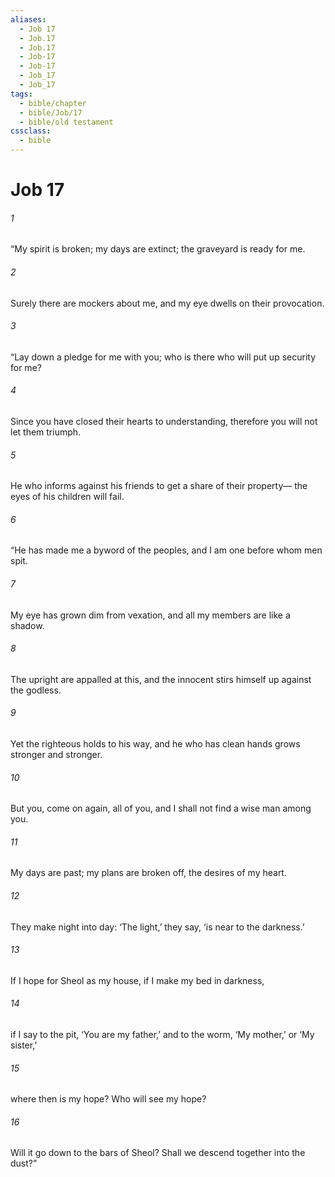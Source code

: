 ```yaml
---
aliases:
  - Job 17
  - Job.17
  - Job.17
  - Job-17
  - Job-17
  - Job_17
  - Job_17
tags:
  - bible/chapter
  - bible/Job/17
  - bible/old testament
cssclass:
  - bible
---
```


# Job 17

###### 1
“My spirit is broken; my days are extinct; the graveyard is ready for me.
###### 2
Surely there are mockers about me, and my eye dwells on their provocation.
###### 3
“Lay down a pledge for me with you; who is there who will put up security for me?
###### 4
Since you have closed their hearts to understanding, therefore you will not let them triumph.
###### 5
He who informs against his friends to get a share of their property— the eyes of his children will fail.
###### 6
“He has made me a byword of the peoples, and I am one before whom men spit.
###### 7
My eye has grown dim from vexation, and all my members are like a shadow.
###### 8
The upright are appalled at this, and the innocent stirs himself up against the godless.
###### 9
Yet the righteous holds to his way, and he who has clean hands grows stronger and stronger.
###### 10
But you, come on again, all of you, and I shall not find a wise man among you.
###### 11
My days are past; my plans are broken off, the desires of my heart.
###### 12
They make night into day: ‘The light,’ they say, ‘is near to the darkness.’
###### 13
If I hope for Sheol as my house, if I make my bed in darkness,
###### 14
if I say to the pit, ‘You are my father,’ and to the worm, ‘My mother,’ or ‘My sister,’
###### 15
where then is my hope? Who will see my hope?
###### 16
Will it go down to the bars of Sheol? Shall we descend together into the dust?”


